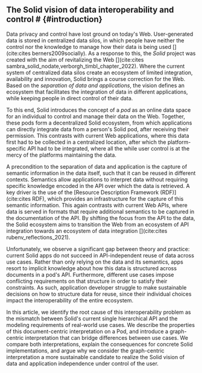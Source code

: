 ## The Solid vision of data interoperability and control # {#introduction}
<!-- Introduction of Solid -->
Data privacy and control have lost ground on today's Web.
User-generated data is stored in centralized data silos,
in which people have neither the control nor the knowledge to manage how their data is being used [](cite:cites berners2009socially).
As a response to this, the _Solid_ project was created with the aim of revitalizing the Web [](cite:cites sambra_solid_nodate,verborgh_timbl_chapter_2022).
Where the current system of centralized data silos create an ecosystem of limited integration, availability and innovation,
Solid brings a course correction for the Web.
Based on the _separation of data and applications_,
the vision defines an ecosystem that facilitates the integration of data in different applications, while keeping people in direct control of their data.

<!-- the Solid pod -->
To this end,
Solid introduces the concept of a _pod_
as an online data space for an individual to control and manage their data on the Web.
Together, these pods form a decentralized Solid ecosystem,
from which applications can directly integrate data from a person's Solid pod,
after receiving their permission.
This contrasts with current Web applications, where
this data first had to be collected in a centralized location,
after which the platform-specific API had to be integrated,
where all the while user control is at the mercy of the platforms maintaining the data. 

<!-- key for achieving requirement: capture semantics in the data -->
A precondition to the separation of data and application
is the capture of semantic information in the data itself,
such that it can be reused in different contexts.
Semantics allow applications to interpret data without 
requiring specific knowledge encoded in the API over which the data is retrieved.
A key driver is the use of the [Resource Description Framework (RDF)](cite:cites RDF),
which provides an infrastructure for the capture of this semantic information.
This again contrasts with current Web APIs,
where data is served in formats that require additional semantics to be captured in the documentation of the API.
By shifting the focus from the API to the data,
the Solid ecosystem aims to transition the Web
from an ecosystem of API integration towards
an ecosystem of data integration [](cite:cites rubenv_reflections_2021).

<!-- The problem: no API-independence -->
Unfortunately, we observe a significant gap between theory and practice:
current Solid apps do not succeed in API-independent reuse of data
across use cases.
Rather than only relying on the data and its semantics,
apps resort to implicit knowledge
about how this data is structured across documents in a pod's API.
Furthermore,
different use cases impose conflicting requirements
on that structure in order to satisfy their constraints.
As such,
application developer struggle to make sustainable decisions
on how to structure data for reuse,
since their individual choices impact the interoperability of the entire ecosystem.

<!-- Article purpose -->
In this article,
we identify the root cause of this interoperability problem
as the mismatch between Solid's current single hierarchical API
and the modeling requirements of real-world use cases.
We describe the properties of this document-centric interpretation on a Pod,
and introduce a graph-centric interpretation
that can bridge differences between use cases.
We compare both interpretations,
explain the consequences for concrete Solid implementations,
and argue why we consider the graph-centric interpretation
a more sustainable candidate to realize the Solid vision
of data and application independence under control of the user.
